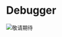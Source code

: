 # Debugger

![敬请期待](https://gw.alicdn.com/imgextra/i3/O1CN01WZzOaQ28eMHGBVJob_!!6000000007957-0-tps-8368-5584.jpg)